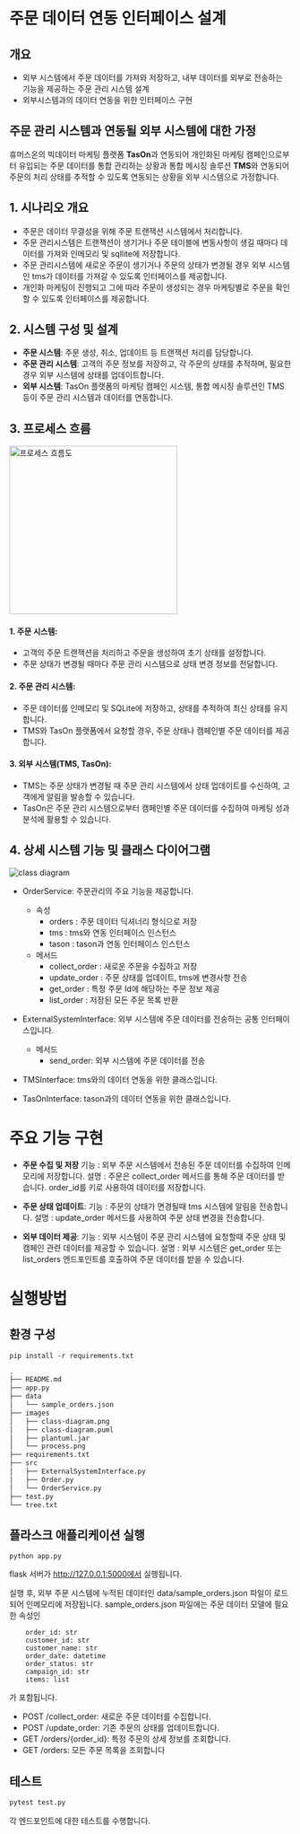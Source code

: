 # 주문 데이터 연동 인터페이스 설계

## 개요

- 외부 시스템에서 주문 데이터를 가져와 저장하고, 내부 데이터를 외부로 전송하는 기능을 제공하는 주문 관리 시스템 설계
- 외부시스템과의 데이터 연동을 위한 인터페이스 구현

## 주문 관리 시스템과 연동될 외부 시스템에 대한 가정

휴머스온의 빅데이터 마케팅 플랫폼 **TasOn**과 연동되어 개인화된 마케팅 캠페인으로부터 유입되는 주문 데이터를 통합 관리하는 상황과 통합 메시징 솔루션 **TMS**와 연동되어 주문의 처리 상태를 추적할 수 있도록 연동되는 상황을 외부 시스템으로 가정합니다.

## 1. **시나리오 개요**

- 주문은 데이터 무결성을 위해 주문 트랜잭션 시스템에서 처리합니다.
- 주문 관리시스템은 트랜잭션이 생기거나 주문 테이블에 변동사항이 생길 때마다 데이터를 가져와 인메모리 및 sqllite에 저장합니다.
- 주문 관리시스템에 새로운 주문이 생기거나 주문의 상태가 변경될 경우 외부 시스템인 tms가 데이터를 가져갈 수 있도록 인터페이스를 제공합니다.
- 개인화 마케팅이 진행되고 그에 따라 주문이 생성되는 경우 마케팅별로 주문을 확인할 수 있도록 인터페이스를 제공합니다.

## 2. **시스템 구성 및 설계**

- **주문 시스템**: 주문 생성, 취소, 업데이트 등 트랜잭션 처리를 담당합니다. 
- **주문 관리 시스템**: 고객의 주문 정보를 저장하고, 각 주문의 상태를 추적하며, 필요한 경우 외부 시스템에 상태를 업데이트합니다.
- **외부 시스템**: TasOn 플랫폼의 마케팅 캠페인 시스템, 통합 메시징 솔루션인 TMS 등이 주문 관리 시스템과 데이터를 연동합니다.


## 3. **프로세스 흐름**

<img src='images/process.png' alt='프로세스 흐름도' width='300' height='300'>

#### 1. 주문 시스템:
- 고객의 주문 트랜잭션을 처리하고 주문을 생성하여 초기 상태를 설정합니다.
- 주문 상태가 변경될 때마다 주문 관리 시스템으로 상태 변경 정보를 전달합니다.
#### 2. 주문 관리 시스템:
- 주문 데이터를 인메모리 및 SQLite에 저장하고, 상태를 추적하여 최신 상태를 유지합니다.
- TMS와 TasOn 플랫폼에서 요청할 경우, 주문 상태나 캠페인별 주문 데이터를 제공합니다.
#### 3. 외부 시스템(TMS, TasOn):
- TMS는 주문 상태가 변경될 때 주문 관리 시스템에서 상태 업데이트를 수신하여, 고객에게 알림을 발송할 수 있습니다.
- TasOn은 주문 관리 시스템으로부터 캠페인별 주문 데이터를 수집하여 마케팅 성과 분석에 활용할 수 있습니다.


## 4. 상세 시스템 기능 및 클래스 다이어그램


![class diagram](images/class-diagram.png)

* OrderService: 주문관리의 주요 기능을 제공합니다.
  - 속성
    - orders : 주문 데이터 딕셔너리 형식으로 저장
    - tms : tms와 연동 인터페이스 인스턴스
    - tason : tason과 연동 인터페이스 인스턴스
  - 메서드
    - collect_order : 새로운 주문을 수집하고 저장
    - update_order : 주문 상태를 업데이트, tms에 변경사항 전송
    - get_order : 특정 주문 Id에 해당하는 주문 정보 제공
    - list_order : 저장된 모든 주문 목록 반환

* ExternalSystemInterface: 외부 시스템에 주문 데이터를 전송하는 공통 인터페이스입니다.
  - 메서드
    - send_order: 외부 시스템에 주문 데이터를 전송

* TMSInterface: tms와의 데이터 연동을 위한 클래스입니다.

* TasOnInterface: tason과의 데이터 연동을 위한 클래스입니다.



# 주요 기능 구현
- **주문 수집 및 저장** 
기능 : 외부 주문 시스템에서 전송된 주문 데이터를 수집하여 인메모리에 저장합니다. 
설명 : 주문은 collect_order 메서드를 통해 주문 데이터를 받습니다. order_id를 키로 사용하여 데이터를 저장합니다.

- **주문 상태 업데이트**:
기능 : 주문의 상태가 면경될때 tms 시스템에 알림을 전송합니다.
설명 : update_order 메서드를 사용하여 주문 상태 변경을 전송합니다.

- **외부 데이터 제공**:
기능 : 외부 시스템이 주문 관리 시스템에 요청할때 주문 상태 및 캠페인 관련 데이터를 제공할 수 있습니다.
설명 : 외부 시스템은 get_order 또는 list_orders 엔드포인트를 호출하여 주문 데이터를 받을 수 있습니다. 


# 실행방법

## 환경 구성
```
pip install -r requirements.txt
```

```txt
.
├── README.md
├── app.py
├── data
│   └── sample_orders.json
├── images
│   ├── class-diagram.png
│   ├── class-diagram.puml
│   ├── plantuml.jar
│   └── process.png
├── requirements.txt
├── src
│   ├── ExternalSystemInterface.py
│   ├── Order.py
│   └── OrderService.py
├── test.py
└── tree.txt
```

## 플라스크 애플리케이션 실행

```
python app.py
```

flask 서버가 http://127.0.0.1:5000에서 실행됩니다.

실행 후, 외부 주문 시스템에 누적된 데이터인 data/sample_orders.json 파일이 로드되어 인메모리에 저장됩니다. 
sample_orders.json 파일에는 주문 데이터 모델에 필요한 속성인 
~~~
    order_id: str
    customer_id: str
    customer_name: str
    order_date: datetime
    order_status: str
    campaign_id: str
    items: list
~~~
가 포함됩니다.

- POST /collect_order: 새로운 주문 데이터를 수집합니다.
- POST /update_order: 기존 주문의 상태를 업데이트합니다.
- GET /orders/{order_id}: 특정 주문의 상세 정보를 조회합니다.
- GET /orders: 모든 주문 목록을 조회합니다

## 테스트

```Python
pytest test.py
```

각 엔드포인트에 대한 테스트를 수행합니다. 